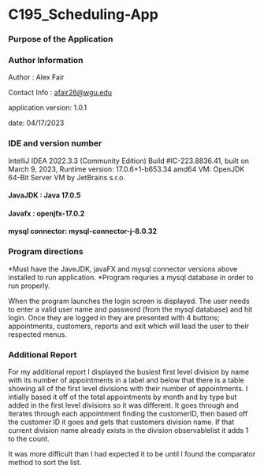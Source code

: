 # C195_Scheduling-App

### Purpose of the Application

### Author Information
Author : Alex Fair 

Contact Info : afair26@wgu.edu

application version: 1.0.1

date: 04/17/2023

### IDE and version number
IntelliJ IDEA 2022.3.3 (Community Edition)
Build #IC-223.8836.41, built on March 9, 2023,
Runtime version: 17.0.6+1-b653.34 amd64
VM: OpenJDK 64-Bit Server VM by JetBrains s.r.o.


#### JavaJDK : Java 17.0.5
#### Javafx : openjfx-17.0.2
#### mysql connector: mysql-connector-j-8.0.32

### Program directions
*Must have the JaveJDK, javaFX and mysql connector versions above installed to run application. 
*Program requries a mysql database in order to run properly.


When the program launches the login screen is displayed. The user needs to enter a valid user name and password (from the
mysql database) and hit login. Once they are logged in they are presented with 4 buttons; 
appointments, customers, reports and exit which will lead the user to their respected menus.

### Additional Report
For my additional report I displayed the busiest first level division by name with its number of appointments in a label and 
below that there is a table showing all of the first level divisions with their number of appointments. I intially based it off
of the total appointments by month and by type but added in the first level divisions so it was different. 
It goes through and iterates through each appointment finding the customerID, then based off the customer ID it goes and gets
that customers division name. If that current division name already exists in the division observablelist it adds 1 to the count.

It was more difficult than I had expected it to be until I found the comparator method to sort the list.
